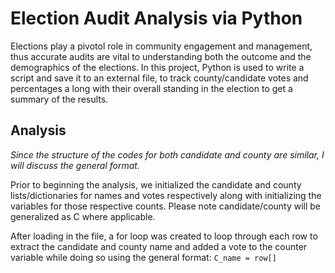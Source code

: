 # Election Audit Analysis via Python

Elections play a pivotol role in community engagement and management, thus accurate audits are vital to understanding both the outcome and the demographics of the elections. In this project, Python is used to write a script and save it to an external file, to track county/candidate votes and percentages a long with their overall standing in the election to get a summary of the results.

## Analysis

*Since the structure of the codes for both candidate and county are similar, I will discuss the general format.*

Prior to beginning the analysis, we initialized the candidate and county lists/dictionaries for names and votes respectively along with initializing the variables for those respective counts. Please note candidate/county will be generalized as C where applicable.

After loading in the file, a for loop was created to loop through each row to extract the candidate and county name and added a vote to the counter variable while doing so using the general format:
`C_name = row[]`
